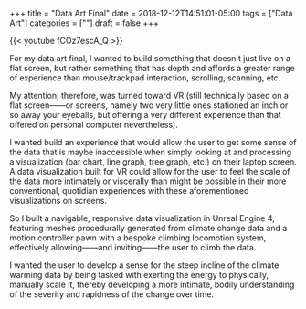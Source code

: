 +++
title = "Data Art Final"
date = 2018-12-12T14:51:01-05:00
tags = ["Data Art"]
categories = [""]
draft = false
+++

{{< youtube fCOz7escA_Q >}}
<br>

For my data art final, I wanted to build something that doesn't just live on a flat screen, but rather something that has depth and affords a greater range of experience than mouse/trackpad interaction, scrolling, scanning, etc. 

My attention, therefore, was turned toward VR (still technically based on a flat screen——or screens, namely two very little ones stationed an inch or so away your eyeballs, but offering a very different experience than that offered on personal computer nevertheless). 

I wanted build an experience that would allow the user to get some sense of the data that is maybe inaccessible when simply looking at and processing a visualization (bar chart, line graph, tree graph, etc.) on their laptop screen. A data visualization built for VR could allow for the user to feel the scale of the data more intimately or viscerally than might be possible in their more conventional, quotidian experiences with these aforementioned visualizations on screens. 

So I built a navigable, responsive data visualization in Unreal Engine 4, featuring meshes procedurally generated from climate change data and a motion controller pawn with a bespoke climbing locomotion system, effectively allowing——and inviting——the user to climb the data.

I wanted the user to develop a sense for the steep incline of the climate warming data by being tasked with exerting the energy to physically, manually scale it, thereby developing a more intimate, bodily understanding of the severity and rapidness of the change over time. 

